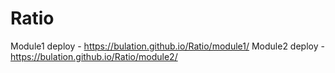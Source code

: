 # Ratio
Module1 deploy - https://bulation.github.io/Ratio/module1/
Module2 deploy - https://bulation.github.io/Ratio/module2/